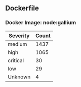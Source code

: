 ## Dockerfile

### Docker Image: node:gallium
| Severity | Count |
|----------|-------|
| medium | 1437 |
| high | 1065 |
| critical | 30 |
| low | 29 |
| Unknown | 4 |